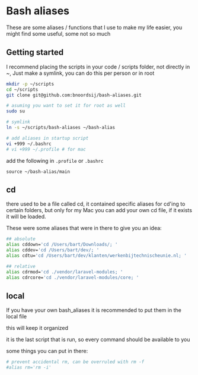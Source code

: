# Bash aliases
These are some aliases / functions that I use to make my life easier, you might find some useful, some not so much

## Getting started
I recommend placing the scripts in your code / scripts folder, not directly in ~,
Just make a symlink, you can do this per person or in root
```bash
mkdir -p ~/scripts
cd ~/scripts
git clone git@github.com:bnoordsij/bash-aliases.git

# asuming you want to set it for root as well
sudo su

# symlink
ln -s ~/scripts/bash-aliases ~/bash-alias

# add aliases in startup script
vi +999 ~/.bashrc
# vi +999 ~/.profile # for mac
```

add the following in `.profile` or `.bashrc`
```
source ~/bash-alias/main
```


## cd
there used to be a file called cd, it contained specific aliases for cd'ing to certain folders, but only for my Mac
you can add your own cd file, if it exists it will be loaded.

These were some aliases that were in there to give you an idea:
```bash
## absolute
alias cddown='cd /Users/bart/Downloads/; '
alias cddev='cd /Users/bart/dev/; '
alias cdtu='cd /Users/bart/dev/klanten/werkenbijtechnischeunie.nl; '

## relative
alias cdrmod='cd ./vendor/laravel-modules; '
alias cdrcore='cd ./vendor/laravel-modules/core; '
```

## local
If you have your own bash_aliases it is recommended to put them in the local file

this will keep it organized

it is the last script that is run, so every command should be available to you

some things you can put in there:
```bash
# prevent accidental rm, can be overruled with rm -f
#alias rm='rm -i'
```
